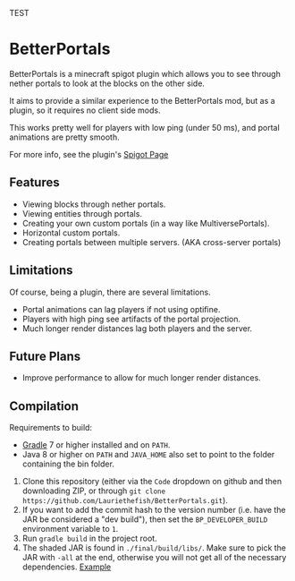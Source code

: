 TEST

# BetterPortals
BetterPortals is a minecraft spigot plugin which allows you to see through nether portals to look at the blocks on the other side.

It aims to provide a similar experience to the BetterPortals mod, but as a plugin, so it requires no client side mods.

This works pretty well for players with low ping (under 50 ms), and portal animations are pretty smooth.

For more info, see the plugin's [Spigot Page](https://www.spigotmc.org/resources/betterportals.75409/)

## Features
- Viewing blocks through nether portals.
- Viewing entities through portals.
- Creating your own custom portals (in a way like MultiversePortals).
- Horizontal custom portals.
- Creating portals between multiple servers. (AKA cross-server portals)

## Limitations
Of course, being a plugin, there are several limitations.
- Portal animations can lag players if not using optifine.
- Players with high ping see artifacts of the portal projection.
- Much longer render distances lag both players and the server.

## Future Plans
- Improve performance to allow for much longer render distances.

## Compilation
Requirements to build:
- [Gradle](https://gradle.org/install/) 7 or higher installed and on `PATH`.
- Java 8 or higher on `PATH` and `JAVA_HOME` also set to point to the folder containing the bin folder.

1. Clone this repository (either via the `Code` dropdown on github and then downloading ZIP, or through `git clone https://github.com/Lauriethefish/BetterPortals.git`).
2. If you want to add the commit hash to the version number (i.e. have the JAR be considered a "dev build"), then set the `BP_DEVELOPER_BUILD` environment variable to `1`.
3. Run `gradle build` in the project root.
4. The shaded JAR is found in `./final/build/libs/`. Make sure to pick the JAR with `-all` at the end, otherwise you will not get all of the necessary dependencies. [Example](https://i.imgur.com/yVYI1IW.png)
